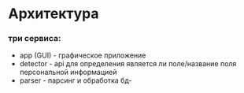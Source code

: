 # Архитектура
### три сервиса:
- app (GUI) - графическое приложение
- detector - api для определения является ли поле/название поля персональной информацией
- parser - парсинг и обработка бд-